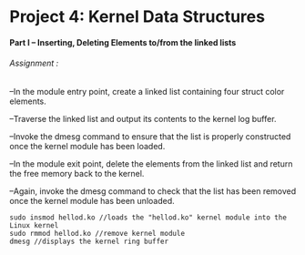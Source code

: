 # Project 4: Kernel Data Structures

#### Part I – Inserting, Deleting Elements to/from the linked lists

###### Assignment :

–In the module entry point, create a linked list containing four struct
color elements.

–Traverse the linked list and output its contents to the kernel log buffer.

–Invoke the dmesg command to ensure that the list is properly constructed once the kernel module has been loaded.

–In the module exit point, delete the elements from the linked list and return the free memory back to the kernel.

–Again, invoke the dmesg command to check that the list has been removed once the kernel module has been unloaded.

```
sudo insmod hellod.ko //loads the "hellod.ko" kernel module into the Linux kernel
sudo rmmod hellod.ko //remove kernel module
dmesg //displays the kernel ring buffer
```
